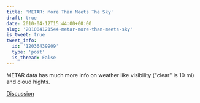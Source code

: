 ```yaml
---
title: 'METAR: More Than Meets The Sky'
draft: true
date: 2010-04-12T15:44:00+00:00
slug: '201004121544-metar-more-than-meets-sky'
is_tweet: true
tweet_info:
  id: '12036439909'
  type: 'post'
  is_thread: False
---
```




METAR data has much more info on weather like visibility ("clear" is 10 mi) and cloud hights.

[Discussion](https://x.com/sytelus/status/12036439909)

